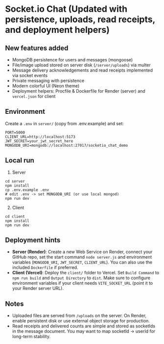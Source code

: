 # Socket.io Chat (Updated with persistence, uploads, read receipts, and deployment helpers)

## New features added
- MongoDB persistence for users and messages (mongoose)
- File/image upload stored on server disk (`/server/uploads`) via multer
- Message delivery acknowledgements and read receipts implemented via socket events
- Private messaging with persistence
- Modern colorful UI (Neon theme)
- Deployment helpers: Procfile & Dockerfile for Render (server) and `vercel.json` for client

## Environment
Create a `.env` in `server/` (copy from .env.example) and set:
```
PORT=5000
CLIENT_URL=http://localhost:5173
JWT_SECRET=your_jwt_secret_here
MONGODB_URI=mongodb://localhost:27017/socketio_chat_demo
```

## Local run
1. Server
```
cd server
npm install
cp .env.example .env
# edit .env -> set MONGODB_URI (or use local mongod)
npm run dev
```

2. Client
```
cd client
npm install
npm run dev
```

## Deployment hints
- **Server (Render)**: Create a new Web Service on Render, connect your GitHub repo, set the start command `node server.js` and environment variables (`MONGODB_URI`, `JWT_SECRET`, `CLIENT_URL`).
  You can also use the included `Dockerfile` if preferred.
- **Client (Vercel)**: Deploy the `client/` folder to Vercel. Set `Build Command` to `npm run build` and `Output Directory` to `dist`.
  Make sure to configure environment variables if your client needs `VITE_SOCKET_URL` (point it to your Render server URL).

## Notes
- Uploaded files are served from `/uploads` on the server. On Render, enable persistent disk or use external object storage for production.
- Read receipts and delivered counts are simple and stored as socketIds in the message document. You may want to map socketId -> userId for long-term stability.
